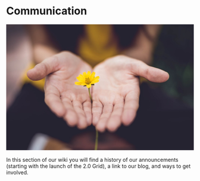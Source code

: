 # Communication

![./img/communication_header.jpg](img/communication_header.jpg)

In this section of our wiki you will find a history of our announcements (starting with the launch of the 2.0 Grid), a link to our blog, and ways to get involved.
